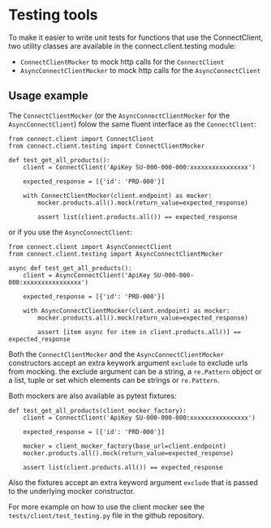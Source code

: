 Testing tools
=============

To make it easier to write unit tests for functions that use the
ConnectClient, two utility classes are available in the
connect.client.testing module:

-   `ConnectClientMocker` to mock http calls for the `ConnectClient`
-   `AsyncConnectClientMocker` to mock http calls for the
    `AsyncConnectClient`

Usage example
-------------

The `ConnectClientMocker` (or the `AsyncConnectClientMocker` for the
`AsyncConnectClient`) folow the same fluent interface as the
`ConnectClient`:

``` {.python}
from connect.client import ConnectClient
from connect.client.testing import ConnectClientMocker

def test_get_all_products():
    client = ConnectClient('ApiKey SU-000-000-000:xxxxxxxxxxxxxxxx')

    expected_response = [{'id': 'PRD-000'}]

    with ConnectClientMocker(client.endpoint) as mocker:
        mocker.products.all().mock(return_value=expected_response)

        assert list(client.products.all()) == expected_response
```

or if you use the `AsyncConnectClient`:

``` {.python}
from connect.client import AsyncConnectClient
from connect.client.testing import AsyncConnectClientMocker

async def test_get_all_products():
    client = AsyncConnectClient('ApiKey SU-000-000-000:xxxxxxxxxxxxxxxx')

    expected_response = [{'id': 'PRD-000'}]

    with AsyncConnectClientMocker(client.endpoint) as mocker:
        mocker.products.all().mock(return_value=expected_response)

        assert [item async for item in client.products.all()] == expected_response
```

Both the `ConnectClientMocker` and the `AsyncConnectClientMocker` constructors
accept an extra keywork argument `exclude` to exclude urls from mocking.
the exclude argument can be a string, a `re.Pattern` object or a list, tuple or set which elements
can be strings or `re.Pattern`.

Both mockers are also available as pytest fixtures:

``` {.python}
def test_get_all_products(client_mocker_factory):
    client = ConnectClient('ApiKey SU-000-000-000:xxxxxxxxxxxxxxxx')

    expected_response = [{'id': 'PRD-000'}]

    mocker = client_mocker_factory(base_url=client.endpoint)
    mocker.products.all().mock(return_value=expected_response)

    assert list(client.products.all()) == expected_response
```

Also the fixtures accept an extra keyword argument `exclude` that is passed
to the underlying mocker constructor.

For more example on how to use the client mocker see the
`tests/client/test_testing.py` file in the github repository.
